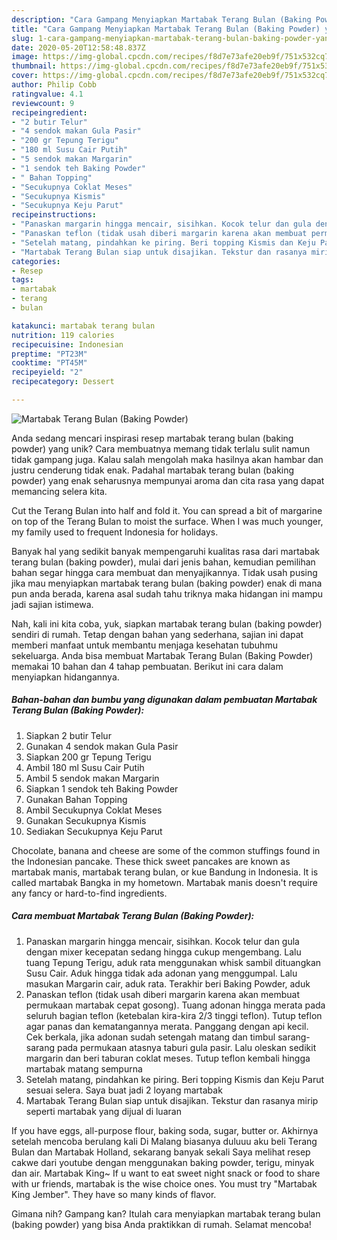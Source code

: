 ```yaml
---
description: "Cara Gampang Menyiapkan Martabak Terang Bulan (Baking Powder) yang Lezat"
title: "Cara Gampang Menyiapkan Martabak Terang Bulan (Baking Powder) yang Lezat"
slug: 1-cara-gampang-menyiapkan-martabak-terang-bulan-baking-powder-yang-lezat
date: 2020-05-20T12:58:48.837Z
image: https://img-global.cpcdn.com/recipes/f8d7e73afe20eb9f/751x532cq70/martabak-terang-bulan-baking-powder-foto-resep-utama.jpg
thumbnail: https://img-global.cpcdn.com/recipes/f8d7e73afe20eb9f/751x532cq70/martabak-terang-bulan-baking-powder-foto-resep-utama.jpg
cover: https://img-global.cpcdn.com/recipes/f8d7e73afe20eb9f/751x532cq70/martabak-terang-bulan-baking-powder-foto-resep-utama.jpg
author: Philip Cobb
ratingvalue: 4.1
reviewcount: 9
recipeingredient:
- "2 butir Telur"
- "4 sendok makan Gula Pasir"
- "200 gr Tepung Terigu"
- "180 ml Susu Cair Putih"
- "5 sendok makan Margarin"
- "1 sendok teh Baking Powder"
- " Bahan Topping"
- "Secukupnya Coklat Meses"
- "Secukupnya Kismis"
- "Secukupnya Keju Parut"
recipeinstructions:
- "Panaskan margarin hingga mencair, sisihkan. Kocok telur dan gula dengan mixer kecepatan sedang hingga cukup mengembang. Lalu tuang Tepung Terigu, aduk rata menggunakan whisk sambil dituangkan Susu Cair. Aduk hingga tidak ada adonan yang menggumpal. Lalu masukan Margarin cair, aduk rata. Terakhir beri Baking Powder, aduk"
- "Panaskan teflon (tidak usah diberi margarin karena akan membuat permukaan martabak cepat gosong). Tuang adonan hingga merata pada seluruh bagian teflon (ketebalan kira-kira 2/3 tinggi teflon). Tutup teflon agar panas dan kematangannya merata. Panggang dengan api kecil. Cek berkala, jika adonan sudah setengah matang dan timbul sarang-sarang pada permukaan atasnya taburi gula pasir. Lalu oleskan sedikit margarin dan beri taburan coklat meses. Tutup teflon kembali hingga martabak matang sempurna"
- "Setelah matang, pindahkan ke piring. Beri topping Kismis dan Keju Parut sesuai selera. Saya buat jadi 2 loyang martabak"
- "Martabak Terang Bulan siap untuk disajikan. Tekstur dan rasanya mirip seperti martabak yang dijual di luaran"
categories:
- Resep
tags:
- martabak
- terang
- bulan

katakunci: martabak terang bulan 
nutrition: 119 calories
recipecuisine: Indonesian
preptime: "PT23M"
cooktime: "PT45M"
recipeyield: "2"
recipecategory: Dessert

---
```



![Martabak Terang Bulan (Baking Powder)](https://img-global.cpcdn.com/recipes/f8d7e73afe20eb9f/751x532cq70/martabak-terang-bulan-baking-powder-foto-resep-utama.jpg)

Anda sedang mencari inspirasi resep martabak terang bulan (baking powder) yang unik? Cara membuatnya memang tidak terlalu sulit namun tidak gampang juga. Kalau salah mengolah maka hasilnya akan hambar dan justru cenderung tidak enak. Padahal martabak terang bulan (baking powder) yang enak seharusnya mempunyai aroma dan cita rasa yang dapat memancing selera kita.

Cut the Terang Bulan into half and fold it. You can spread a bit of margarine on top of the Terang Bulan to moist the surface. When I was much younger, my family used to frequent Indonesia for holidays.

Banyak hal yang sedikit banyak mempengaruhi kualitas rasa dari martabak terang bulan (baking powder), mulai dari jenis bahan, kemudian pemilihan bahan segar hingga cara membuat dan menyajikannya. Tidak usah pusing jika mau menyiapkan martabak terang bulan (baking powder) enak di mana pun anda berada, karena asal sudah tahu triknya maka hidangan ini mampu jadi sajian istimewa.


Nah, kali ini kita coba, yuk, siapkan martabak terang bulan (baking powder) sendiri di rumah. Tetap dengan bahan yang sederhana, sajian ini dapat memberi manfaat untuk membantu menjaga kesehatan tubuhmu sekeluarga. Anda bisa membuat Martabak Terang Bulan (Baking Powder) memakai 10 bahan dan 4 tahap pembuatan. Berikut ini cara dalam menyiapkan hidangannya.

<!--inarticleads1-->

##### Bahan-bahan dan bumbu yang digunakan dalam pembuatan Martabak Terang Bulan (Baking Powder):

1. Siapkan 2 butir Telur
1. Gunakan 4 sendok makan Gula Pasir
1. Siapkan 200 gr Tepung Terigu
1. Ambil 180 ml Susu Cair Putih
1. Ambil 5 sendok makan Margarin
1. Siapkan 1 sendok teh Baking Powder
1. Gunakan  Bahan Topping
1. Ambil Secukupnya Coklat Meses
1. Gunakan Secukupnya Kismis
1. Sediakan Secukupnya Keju Parut


Chocolate, banana and cheese are some of the common stuffings found in the Indonesian pancake. These thick sweet pancakes are known as martabak manis, martabak terang bulan, or kue Bandung in Indonesia. It is called martabak Bangka in my hometown. Martabak manis doesn&#39;t require any fancy or hard-to-find ingredients. 

<!--inarticleads2-->

##### Cara membuat Martabak Terang Bulan (Baking Powder):

1. Panaskan margarin hingga mencair, sisihkan. Kocok telur dan gula dengan mixer kecepatan sedang hingga cukup mengembang. Lalu tuang Tepung Terigu, aduk rata menggunakan whisk sambil dituangkan Susu Cair. Aduk hingga tidak ada adonan yang menggumpal. Lalu masukan Margarin cair, aduk rata. Terakhir beri Baking Powder, aduk
1. Panaskan teflon (tidak usah diberi margarin karena akan membuat permukaan martabak cepat gosong). Tuang adonan hingga merata pada seluruh bagian teflon (ketebalan kira-kira 2/3 tinggi teflon). Tutup teflon agar panas dan kematangannya merata. Panggang dengan api kecil. Cek berkala, jika adonan sudah setengah matang dan timbul sarang-sarang pada permukaan atasnya taburi gula pasir. Lalu oleskan sedikit margarin dan beri taburan coklat meses. Tutup teflon kembali hingga martabak matang sempurna
1. Setelah matang, pindahkan ke piring. Beri topping Kismis dan Keju Parut sesuai selera. Saya buat jadi 2 loyang martabak
1. Martabak Terang Bulan siap untuk disajikan. Tekstur dan rasanya mirip seperti martabak yang dijual di luaran


If you have eggs, all-purpose flour, baking soda, sugar, butter or. Akhirnya setelah mencoba berulang kali Di Malang biasanya duluuu aku beli Terang Bulan dan Martabak Holland, sekarang banyak sekali Saya melihat resep cakwe dari youtube dengan menggunakan baking powder, terigu, minyak dan air. Martabak King~ If u want to eat sweet night snack or food to share with ur friends, martabak is the wise choice ones. You must try &#34;Martabak King Jember&#34;. They have so many kinds of flavor. 

Gimana nih? Gampang kan? Itulah cara menyiapkan martabak terang bulan (baking powder) yang bisa Anda praktikkan di rumah. Selamat mencoba!

